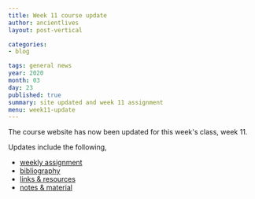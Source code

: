 ```yaml
---
title: Week 11 course update
author: ancientlives
layout: post-vertical

categories:
- blog

tags: general news
year: 2020
month: 03
day: 23
published: true
summary: site updated and week 11 assignment
menu: week11-update
---
```


The course website has now been updated for this week's class, week 11.

Updates include the following,

* [weekly assignment](/weekly_assignment)
* [bibliography](/bibliography)
* [links & resources](/links)
* [notes & material](/notes)
